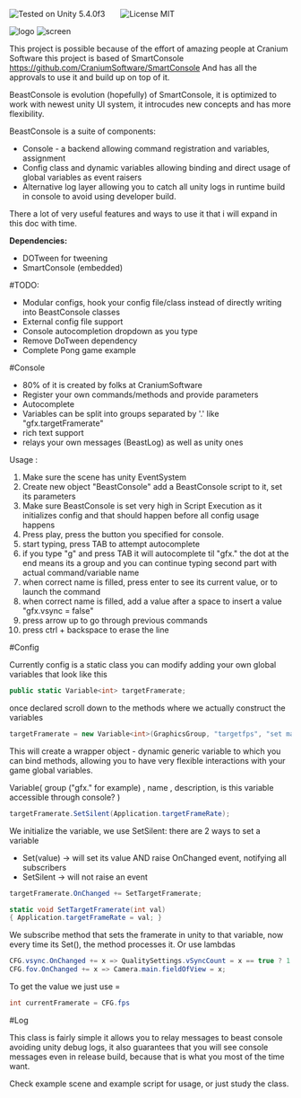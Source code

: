 ![Tested on Unity 5.4.0f3](https://img.shields.io/badge/Tested%20on%20unity-5.4.0f3-blue.svg?style=flat-square)&nbsp;&nbsp;&nbsp;&nbsp;&nbsp;&nbsp;
![License MIT](https://img.shields.io/badge/license-MIT-green.svg)

![logo](http://i.imgur.com/YJqW3LG.png)
![screen](http://i.imgur.com/Djw2FPc.png)

This project is possible because of the effort of amazing people at Cranium Software
this project is based of SmartConsole https://github.com/CraniumSoftware/SmartConsole
And has all the approvals to use it and build up on top of it.


BeastConsole is evolution (hopefully) of SmartConsole,
it is optimized to work with newest unity UI system, it introcudes new concepts and has more flexibility.

BeastConsole is a suite of components:
  * Console - a backend allowing command registration and variables, assignment
  * Config class and dynamic variables allowing binding and direct usage of global variables as event raisers
  * Alternative log layer allowing you to catch all unity logs in runtime build in console to avoid using developer build.

There a lot of very useful features and ways to use it that i will expand in this doc with time.

**Dependencies:** 
* DOTween for tweening
* SmartConsole (embedded) 

#TODO:
* Modular configs, hook your config file/class instead of directly writing into BeastConsole classes
* External config file support 
* Console autocompletion dropdown as you type
* Remove DoTween dependency
* Complete Pong game example


#Console
* 80% of it is created by folks at CraniumSoftware
* Register your own commands/methods and provide parameters
* Autocomplete
* Variables can be split into groups separated by '.' like "gfx.targetFramerate"
* rich text support
* relays your own messages (BeastLog) as well as unity ones

Usage :
  1. Make sure the scene has unity EventSystem
  2. Create new object "BeastConsole" add a BeastConsole script to it, set its parameters
  3. Make sure BeastConsole is set very high in Script Execution as it initializes config and that should happen before all config usage happens
  4. Press play, press the button you specified for console.
  5. start typing, press TAB to attempt autocomplete
  6. if you type "g" and press TAB it will autocomplete til "gfx." the dot at the end means its a group and you can continue typing second part with actual command/variable name
  7. when correct name is filled, press enter to see its current value, or to launch the command
  8. when correct name is filled, add a value after a space to insert a value "gfx.vsync = false"
  9. press arrow up to go through previous commands
  10. press ctrl + backspace to erase the line

#Config

Currently config is a static class you can modify adding your own global variables that look like this
``` csharp
public static Variable<int> targetFramerate;
```

once declared scroll down to the methods where we actually construct the variables

``` csharp
targetFramerate = new Variable<int>(GraphicsGroup, "targetfps", "set max fps for game",  true);
```
This will create a wrapper object - dynamic generic variable to which you can bind methods, allowing you to have very flexible interactions with your game global variables.

Variable<T>( group ("gfx." for example) , name , description, is this variable accessible through console? )

``` csharp
targetFramerate.SetSilent(Application.targetFrameRate);
```
We initialize the variable, we use SetSilent:
 there are 2 ways to set a variable
 * Set(value) -> will set its value AND raise OnChanged event, notifying all subscribers
 * SetSilent -> will not raise an event

``` csharp
targetFramerate.OnChanged += SetTargetFramerate;

static void SetTargetFramerate(int val)
{ Application.targetFrameRate = val; }
```
We subscribe method that sets the framerate in unity to that variable, now every time its Set(), the method processes it.
Or use lambdas 
``` csharp 
CFG.vsync.OnChanged += x => QualitySettings.vSyncCount = x == true ? 1 : 0;
CFG.fov.OnChanged += x => Camera.main.fieldOfView = x;
```
To get the value we just use =
``` csharp
int currentFramerate = CFG.fps
```
#Log

This class is fairly simple it allows you to relay messages to beast console avoiding unity debug logs, it also guarantees that you will see console messages even in release build, because that is what you most of the time want.

Check example scene and example script for usage, or just study the class.

